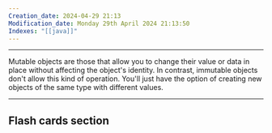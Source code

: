 ```yaml
---
Creation_date: 2024-04-29 21:13
Modification_date: Monday 29th April 2024 21:13:50
Indexes: "[[java]]"
---
```



----

Mutable objects are those that allow you to change their value or data in place without affecting the object's identity.
In contrast, immutable objects don't allow this kind of operation. You'll just have the option of creating new objects of the same type with different values.




---
## Flash cards section
